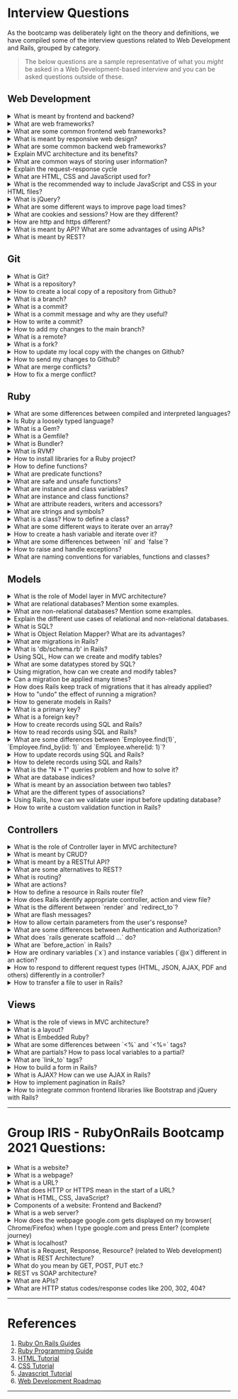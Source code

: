 # Interview Questions

As the bootcamp was deliberately light on the theory and definitions, we
have compiled some of the interview questions related to Web Development
and Rails, grouped by category.

> The below questions are a sample representative of what you _might_ be
> asked in a Web Development-based interview and you can be asked
> questions outside of these.

## Web Development

<details>
  <summary>
    What is meant by frontend and backend?
  </summary>

  The part of a website that user interacts with directly is termed as front end. It is also referred to as the 'client side' of the application.
  Backend is 'server side' of the website. It stores and arranges data, and also makes sure everything on the client-side of the website works fine. It is the part of the website that you cannot see and interact with.
</details>

<details>
  <summary>
    What are web frameworks?
  </summary>

  A web framework or web application framework is a software framework that is designed to support the development of web applications including web services, web resources, and web APIs.
</details>

<details>
  <summary>
    What are some common frontend web frameworks?
  </summary>

  Frontend or CSS Frameworks: React, Angular, Vue, etc.
</details>

<details>
  <summary>
    What is meant by responsive web design?
  </summary>

  A responsive website has a fluid and flexible layout which adjusts according to screen size. Basically, your website will look great and work well on a laptop, a tablet, and a mobile phone's browser.
</details>

<details>
  <summary>
    What are some common backend web frameworks?
  </summary>

  Backend Frameworks : **Ruby On Rails**, Laravel Framework, Flask Framework, Django, etc.
</details>

<details>
  <summary>
    Explain MVC architecture and its benefits?
  </summary>

  The Model-View-Controller (MVC) is an architectural pattern that separates an application into three main logical components: the model, the view, and the controller.

  > Model : The models are classes in Rails. They interact with database, store data, handles validation, transaction, etc.

  > View : View represent data in a particular format in an application for the users. It handles HTML, CSS, JavaScript and XML in an application. They do what controller tells them.

  > Controller : Controller directs traffic to views and models. It query models for data from the database and display the desired result with the help of view in an application.

  Benefits :-
  - Easier to Debug as we have multiple levels properly written in the application.
  - The Modification Never Affects The Entire Model.
  - Faster Web Application Development Process
</details>

<details>
  <summary>
    What are common ways of storing user information?
  </summary>

  Common ways of storing user information :-
  - Data Storage on the Cloud
  - Storing Your Data Locally    
  - Storing Data in Printed Format
  - Using Database Applications locally
</details>

<details>
  <summary>
    Explain the request-response cycle
  </summary>
  
  The HTTP request communicates which resource a client wants to interact with and how the client wants to interact with it.
  An HTTP response is what is sent by a server to a client in response to an HTTP request. The response contains a status code and if the request was successful, the requested resource.

  Request-Response Cycle in Rails :-
  - When a user enters the URL, the browser makes a request for that URL.
  - The request hits the Rails router (config/routes.rb). The router maps the URL to the correct controller and action to handle the request.
  - The action receives the request and passes it on to the view.
  - The view renders the page as HTML.
  - The controller sends the HTML back to the browser. 
  - The page loads and the user sees it. 
</details>

<details>
  <summary>
    What are HTML, CSS and JavaScript used for?
  </summary>

  HTML provides the basic structure of sites, which is enhanced and modified by other technologies like CSS and JavaScript. 
  CSS is used to control presentation, formatting and layout. 
  JavaScript is used to control the behavior of different elements.
</details>

<details>
  <summary>
    What is the recommended way to include JavaScript and CSS in your HTML files?
  </summary>

  External Javascript :-
  ```
  <script src="script.js"></script>
  ```

  External CSS :-
  ```
  <link rel="stylesheet" href="styles.css">
  ```
</details>

<details>
  <summary>
    What is jQuery?
  </summary>

  jQuery is a JavaScript library designed to simplify HTML DOM tree traversal and manipulation, as well as event handling, CSS animation, and Ajax.
</details>

<details>
  <summary>
    What are some different ways to improve page load times?
  </summary>

  - Use Ajax
  - Avoid Inline CSS and Javascript
  - Use Caching Techniques
  - DRY (Don't Repeat Yourself)
</details>

<details>
  <summary>
    What are cookies and sessions? How are they different?
  </summary>

  Cookies and Sessions are used to store information. Cookies are only stored on the client-side machine, while sessions get stored on the client as well as a server.
</details>

<details>
  <summary>
    How are http and https different?
  </summary>

  HTTP is unsecured while HTTPS is secured. 
  HTTP sends data over port 80 while HTTPS uses port 443. 
  HTTP operates at application layer, while HTTPS operates at transport layer. 
  No encryption in HTTP, with HTTPS the data is encrypted before sending
</details>

<details>
  <summary>
    What is meant by API? What are some advantages of using APIs?
  </summary>

  API or Application Programming Interface is a software intermediary that allows two applications to talk to each other.

  Advantages :-
  - Automation of Computer Abilities
  - Increased Scope of Data
  - Efficiency
  - Integrated User Experience
  - Easy Adaptation to Updates
</details>

<details>
  <summary>
    What is meant by REST?
  </summary>

  REpresentational State Transfer (REST) is a software architectural style that defines a set of constraints to be used for creating Web services. Web services that conform to the REST architectural style, called RESTful Web services. It allows requesting systems to access and manipulate web resources by using a uniform and predefined set of rules.
</details>

## Git

<details>
  <summary>
    What is Git?
  </summary>

  Git is a version control system for tracking changes in computer files and coordinating work on those files among multiple people. It is primarily used for source code management in software development.
</details>

<details>
  <summary>
    What is a repository?
  </summary>

  In software development, a repository is a central file storage location. It is used by version control systems to store multiple versions of files. 
  While a repository can be configured on a local machine for a single user, it is often stored on a server, which can be accessed by multiple users
</details>

<details>
  <summary>
    How to create a local copy of a repository from Github?
  </summary>

  We can clone the Github Repository in Local System using git.

  In terminal or git bash :
  ```
  git clone 'HTTPS URL OF THE REPOSITORY'
  ```
</details>

<details>
  <summary>
    What is a branch?
  </summary>

  A git branch is an independent line of development taken from the same source code.
</details>

<details>
  <summary>
    What is a commit?
  </summary>

  Commits are snapshots of your entire repository at specific times. The commit object contains the directory tree object hash, parent commit hash, author, committer, date and message.
</details>

<details>
  <summary>
    What is a commit message and why are they useful?
  </summary>

  Commit messages are used to explain the changes in the commit. They are important means of communication between team members and for the lifecycle of the teams and projects since they include the context on which they were created.
</details>

<details>
  <summary>
    How to write a commit?
  </summary>

  In the terminal or git bash :-
  ```
  git commit -m "COMMIT MESSAGE"
  ```
</details>

<details>
  <summary>
    How to add my changes to the main branch?
  </summary>

  If you are working on main branch, then you can directly commit the changes.

  If you are working on different branch, then you can first switch the branch to `main` and then follow same procedure.
  
  To switch the branch to main, in terminal or git bash :-
  git checkout main
</details>

<details>
  <summary>
    What is a remote?
  </summary>

  Remotes are basically URLs to other copies of your repository. 
  When you clone another repository, Git automatically creates a remote named "origin" and points to it.
</details>

<details>
  <summary>
    What is a fork?
  </summary>

  When you fork a repository, you create a copy of the original repository (upstream repository) on your GitHub account.
</details>

<details>
  <summary>
    How to update my local copy with the changes on Github?
  </summary>

  Using git pull command by setting up a remote, we can update the local copy.

  In terminal or git bash :-
  ```
  git pull upstream BRANCH_NAME
  ```
</details>

<details>
  <summary>
    How to send my changes to Github?
  </summary>

  Using git push command by setting up a remote, we can update the github repo.

  In terminal or git bash :-
  ```
  git push origin BRANCH_NAME
  ```
</details>

<details>
  <summary>
    What are merge conflicts?
  </summary>

  Merge conflicts occur when competing changes are made to the same line of a file, or when one person edits a file and another person deletes the same file.
</details>

<details>
  <summary>
    How to fix a merge conflict?
  </summary>

  We can use the conflict editor on GitHub to resolve competing line change merge conflicts between branches that are part of a pull request.
</details>

## Ruby

<details>
  <summary>
    What are some differences between compiled and interpreted languages?
  </summary>

  Compiled Language :-
  - It is executed by Target Machine Compilers
  - It can be optimized by compilers
  - Faster to run
  - Compilation Errors prevent the code from run


  Interpreted Language :-
  - It is executed by Interpreters
  - It can't be optimized by interpreters
  - Slower in reference to compiled language
  - All the debugging occurs at run-time only
</details>

<details>
  <summary>
    Is Ruby a loosely typed language?
  </summary>

  Loosely typed language means when you don’t have to explicitly specify types of variables and objects.
  Strongly typed language means an object's type is checked before an operation.

  As you can create a variable without mentioning its type and also the type is checked while performing an operation, Ruby is more of a Dynamically Typed Language. 
</details>

<details>
  <summary>
    What is a Gem?
  </summary>

  A gem is a module/Library of Ruby Programming Language that you can install and use in your project on your server.
</details>

<details>
  <summary>
    What is a Gemfile?
  </summary>

  A Gemfile is a file we create which is used for describing gem dependencies for Ruby programs. It is evaluated as a Ruby Code only.
</details>

<details>
  <summary>
    What is Bundler?
  </summary>

  Bundler provides a consistent environment for Ruby projects by tracking and installing the exact gems and versions that are needed.
</details>

<details>
  <summary>
    What is RVM?
  </summary>

  RVM is a command-line tool which allows you to easily install, manage, and work with multiple ruby environments from interpreters to sets of gems.
</details>

<details>
  <summary>
    How to install libraries for a Ruby project?
  </summary>

  To search a gem :-
  ```
  gem search -r KEYWORD
  ```

  To install a gem :-
  ```
  gem install GEM_NAME
  ```
</details>

<details>
  <summary>
    How to define functions?
  </summary>

  Without Variables :-
  ```
  def FUNCTION_NAME
    # Code
  end
  ```

  With Variables :-
  ```
  def FUNCTION_NAME(VARIABLE_NAME=DEFAULT_VALUE)
    # Code
  end
  ```
</details>

<details>
  <summary>
    What are predicate functions?
  </summary>

  A method that returns true or false is called a “predicate method”. 
  In Ruby, there is a naming convention where predicate methods end with a question mark.
</details>

<details>
  <summary>
    What are safe and unsafe functions?
  </summary>

  The functions ending with ! (save!, update! and others) are called unsafe functions and raise an exception if the record is not valid.

  On the other hand, functions not ending with ! are called safe functions and return true/false depending whether the record is valid.
</details>

<details>
  <summary>
    What are instance and class variables?
  </summary>

  Class variables are shared between a class and all its subclasses, while Instance variables only belong to one specific class.
</details>

<details>
  <summary>
    What are instance and class functions?
  </summary>

  A class method provides functionality to a class itself, while an instance method provides functionality to one instance of a class.
  We cannot call an instance method on the class itself, and we cannot directly call a class method on an instance.
</details>

<details>
  <summary>
    What are attribute readers, writers and accessors?
  </summary>

  'attr_accessor' allows instance variables to be accessed outside the methods.

  'attr_accessor' creates both the reader & writer methods.

  'attr_reader' creates only the reader.
  
  'attr_writer' creates only the writer.
</details>

<details>
  <summary>
    What are strings and symbols?
  </summary>

  Strings are any text written between quotation marks ("string”), while a symbol is text that begins with a colon (:symbol)

  We use Symbols when the value will remain constant. For example, hash keys, while we use Strings when the value or you want to change the value or use a string method on it
</details>

<details>
  <summary>
    What is a class? How to define a class?
  </summary>

  A Class is a blueprint from which individual distinct objects can be created.

  To define a class in Ruby :-
  ```
  class ClassName
  end
  ```

  To create a object of this class :-
  ```
  object = ClassName.new
  ```
</details>

<details>
  <summary>
    What are some different ways to iterate over an array?
  </summary>

  Different ways to iterate over an array :-
  1. While Loop
  ```
    while EXPRESSION
      # Some Code
    end
  ```

  2. For Loop
  ```
    for element in Array_name
      # Some Code
    end
  ```

  3. Each Loop
  ```
    Array_name.each |element|
      # Some Code
    end
  ```
</details>

<details>
  <summary>
    How to create a hash variable and iterate over it?
  </summary>

  Creating a hash variable :-
  ```
  hash = {
    key1 => value1,
    key2 => value2
  }
  ```

  Iterating over hash :-
  ```
  hash.each do |key, value|
    # Some Code
  end
  ```
</details>

<details>
  <summary>
    What are some differences between `nil` and `false`?
  </summary>

  nil means no data value but memory is still allocated for nil. 
  false is a boolean, it is simply not true.

  In ruby, everything except false and nil is Truthy, these two only are falsey. Even 0 is Truthy.
</details>

<details>
  <summary>
    How to raise and handle exceptions?
  </summary>

  To raise an Exception :-
  ```
  raise Exception.new "This is an exception"
  ```

  To handle a Exception :-
  ```
  begin
    # process, may raise an exception
  rescue
      # error handler
  else
      # executes when no error
  ensure
      # always executed
  end
  ```
</details>

<details>
  <summary>
    What are naming conventions for variables, functions and classes?
  </summary>

  Naming Convention for Variables :-
  Variables are named where all letters are lowercase and words are separated by underscores. e.g. order_amount, etc.

  Naming Convention for Functions :-
  Functions are named where all letters are lowercase and words are separated by underscores. e.g. add_array, etc.

  Naming Convention for Classes :-
  Classes and modules use MixedCase and have no underscores, each word starts with a uppercase letter. e.g. InvoiceItem, etc.
</details>

## Models

<details>
  <summary>
    What is the role of Model layer in MVC architecture?
  </summary>

  Model layer is responsible for retrieving data and converting it into meaningful concepts for your application. This includes processing, validating, associating or other tasks related to handling data
</details>

<details>
  <summary>
    What are relational databases? Mention some examples.
  </summary>

  A relational database is a type of database that stores and provides access to data points that are related to one another. Eg. Oracle, MySQL, etc.
</details>

<details>
  <summary>
    What are non-relational databases? Mention some examples.
  </summary>

  A Non-relational database provides a mechanism for storage and retrieval of data that is modeled in means other than the tabular relations used in relational databases. Eg. MongoDB, Cassandra, etc.
</details>

<details>
  <summary>
    Explain the different use cases of relational and non-relational databases.
  </summary>

  All relational databases can be used to manage transaction-oriented applications (OLTP), and most non-relational databases that are in the categories Document stores and Column stores can also be used for OLTP.

  Relational databases usually work with structured data, while non-relational databases usually work with semi-structured data (i.e. XML, JSON).
</details>

<details>
  <summary>
    What is SQL?
  </summary>

  SQL stands for Structured Query Language. SQL lets you access and manipulate databases.
</details>

<details>
  <summary>
    What is Object Relation Mapper? What are its advantages?
  </summary>

  ORM is the middle person between a relational database management system and our preferred object-oriented programming language.

  Advantages :-
  - It abstracts away the database system so that switching from one database to another is easy.
  - Depending on the ORM you get a lot of advanced features out of the box, such as support for transactions, connection pooling, migrations, seeds, streams, and all sorts of other goodies.
</details>

<details>
  <summary>
    What are migrations in Rails?
  </summary>

  A Rails migration is a tool for changing an application's database schema.
</details>

<details>
  <summary>
    What is 'db/schema.rb' in Rails?
  </summary>

  'db/schema.rb' is for following purposes :-
  - It documents the final current state of the database schema.
  - It is used by the tests to populate the database schema. As such a rake db:schema:dump is often run as part of the rake test:prepare run. The purpose is that the schema of the test database exactly matches the current development database.
</details>

<details>
  <summary>
    Using SQL, How can we create and modify tables?
  </summary>

  Create Table using SQL :-
  ```
  CREATE TABLE table_name(column_name datatype);
  ```

  Modify table using SQL :-
  ```
  ALTER TABLE table_name MODIFY COLUMN column_name datatype;
  ```
</details>

<details>
  <summary>
    What are some datatypes stored by SQL?
  </summary>

  - Numeric
  - Data and Time
  - Character and String
  - Varchar
</details>

<details>
  <summary>
    Using migration, how can we create and modify tables?
  </summary>

  Creating a table :-
  ```
  rails generate migration TableName column_name:datatype
  ```

  Modifying a table :-
  ```
  rails g migration change_column_to_table
  ```

  After that, apply the changes to database :-
  ```
  rails db:migrate 
  ```
</details>

<details>
  <summary>
    Can a migration be applied many times?
  </summary>

  To run a single migration multiple times :-
  ```
  rake db:migrate:redo VERSION=VERSION_NUMBER
  ```
</details>

<details>
  <summary>
    How does Rails keep track of migrations that it has already applied?
  </summary>

  Rails creates a table in your database called schema_migrations to keep track of which migrations have run. It contains a column 'version' which keeps the version number of the migration.
</details>

<details>
  <summary>
    How to "undo" the effect of running a migration?
  </summary>

  We can rollback to undo the effect of running a migration :-
  ```
  rails db:rollback
  ```
</details>

<details>
  <summary>
    How to generate models in Rails?
  </summary>

  ```
  rails generate model model_name
  ```
</details>

<details>
  <summary>
    What is a primary key?
  </summary>

  The column which is used to uniquely identify a record in a table.
</details>

<details>
  <summary>
    What is a foreign key?
  </summary>

  A foreign key is a key used to link two tables together. A foreign key is a field (or collection of fields) in one table that refers to the primary key in another table.
</details>

<details>
  <summary>
    How to create records using SQL and Rails?
  </summary>

  Creating Record using SQL :-
  ```
  Insert into table_name(column_names) values (column_values);
  ```

  Creating Record using Rails :-
  ```
  table_name.create(
    column_name: column_value
  )
  ```
</details>

<details>
  <summary>
    How to read records using SQL and Rails?
  </summary>

  Read Record using SQL :-
  ```
  Select * from table_name where condition;
  ```

  Read Record using Rails :-
  ```
  table_name.where(condition)
  ```
</details>

<details>
  <summary>
    What are some differences between `Employee.find(1)`, `Employee.find_by(id: 1)` and `Employee.where(id: 1)`?
  </summary>

  `Employee.find(1)` : 
  Return the Employees with id=1, Raise Exceptions when not found

  `Employee.find_by(id: 1)` : 
  Return the first Employee with id=1

  `Employee.where(id: 1)` : 
  Return all the Employees with id=1
</details>

<details>
  <summary>
    How to update records using SQL and Rails?
  </summary>

  Update records using SQL :-
  ```
  UPDATE table_name SET column1 = value1 WHERE condition;
  ```

  Update records using Rails :-
  ```
  table_name.where(condition).update(column1: value1)
  ```
</details>

<details>
  <summary>
    How to delete records using SQL and Rails?
  </summary>

  Delete records using SQL :-
  ```
  DELETE FROM table_name WHERE condition;
  ```

  Update records using Rails :-
  ```
  table_name.where(condition).delete
  ```
</details>

<details>
  <summary>
    What is the "N + 1" queries problem and how to solve it?
  </summary>

  The N+1 query problem happens when the data access framework executed N additional SQL statements to fetch the same data that could have been retrieved when executing the primary SQL query.

  To solve it, there is a Active Records Includes Method. 
  ```
  Eg. @articles = Article.includes(:comments).limit(5)
  ```
</details>

<details>
  <summary>
    What are database indices?
  </summary>

  Indexes are used to quickly locate data without having to search every row in a database table every time a database table is accessed.
</details>

<details>
  <summary>
    What is meant by an association between two tables?
  </summary>

  In Rails, an association is a relationship between two Active Record models. eg. has_many, has_one, etc.
</details>

<details>
  <summary>
    What are the different types of associations?
  </summary>

  Rails supports six types of associations :-
  - belongs_to
  - has_one
  - has_many
  - has_many :through
  - has_one :through
  - has_and_belongs_to_many
</details>

<details>
  <summary>
    Using Rails, how can we validate user input before updating database?
  </summary>

  To validate User input, we can use ActiveRecord Validations.
  ```
  eg. validates_length_of :password :in => 8.16
  ```
</details>

<details>
  <summary>
    How to write a custom validation function in Rails?
  </summary>

  ```
  eg.
  class User < ApplicationRecord
    validate :custom_validation
    private def custom_validation
      if ! (password.length > 8)
        self.errors[:base] << "Custom error message"
      end
    end
  end
  ```
</details>

## Controllers

<details>
  <summary>
    What is the role of Controller layer in MVC architecture?
  </summary>

  MVC Controllers are responsible for controlling the flow of the application execution. 
  When you make a request to MVC application, a controller is responsible for returning the response to that request.
</details>

<details>
  <summary>
    What is meant by CRUD?
  </summary>

  ```
  CRUD :
  C - Create
  R - Read
  U - Update
  D - Delete
  ```
</details>

<details>
  <summary>
    What is meant by a RESTful API?
  </summary>

  A REST API (also known as RESTful API) is an application programming interface that conforms to the constraints of REST architectural style and allows for interaction with RESTful web services.
</details>

<details>
  <summary>
    What are some alternatives to REST?
  </summary>

  - FALCOR
  - gRPC
  - Apache
  - graphQL
</details>

<details>
  <summary>
    What is routing?
  </summary>

  The routing module provides URL rewriting in native Ruby. It's a way to redirect incoming requests to controllers and actions. Routing works with any web server.
  Routes are defined in app/config/routes.rb.
</details>

<details>
  <summary>
    What are actions?
  </summary>

  The "actions" (instance methods) work on passed data ( params ) to create objects that can either be passed to the model, or used inside other methods.
</details>

<details>
  <summary>
    How to define a resource in Rails router file?
  </summary>

  Resource routing allows you to quickly declare all of the common routes for a given resourceful controller.
  eg. resources :articles
</details>

<details>
  <summary>
    How does Rails identify appropriate controller, action and view file?
  </summary>

  When your application receives a request, the routing will determine which controller and action to run, then Rails creates an instance of that controller and runs the method with the same name as the action.

  The specified action is used to determine which view to render, but Rails does not run any of the code for that action in the controller. Any instance variables that you require in the view must be set up in the current action before calling render.
</details>

<details>
  <summary>
    What is the different between `render` and `redirect_to`?
  </summary>

  Redirect: Redirect is a method that is used to issue the error message in case the page is not issued or found to the browser. It tells browser to process and issue a new request.
  Render: Render is a method used to make the content. Render only works when the controller is being set up properly with the variables that require to be rendered.
  
  render will tell Rails what view it should use (with the same parameters you may have already sent) but redirect_to sends a new request to the browser.
</details>

<details>
  <summary>
    What are flash messages?
  </summary>

  A flash message is a way to communicate information with the users of your Rails application so they can know what happens as a result of their actions.
</details>

<details>
  <summary>
    How to allow certain parameters from the user's response?
  </summary>

  ```
  Eg.
  if user.role == 'admin'
    attr_accessor #All the params
  else
    attr_accessor #All the other params except the ones you want to exclude
  end
  ```
</details>

<details>
  <summary>
    What are some differences between Authentication and Authorization?
  </summary>

  Authentication is a confirmation of user identity, while authorization determines whether you can access a particular resource.
</details>

<details>
  <summary>
    What does `rails generate scaffold ...` do?
  </summary>

  Scaffolding is a quick way to produce some major pieces of an application. For auto generating a set of models, views and controllers for a new resource in a single operation, scaffolding is used. application database may be used.
</details>

<details>
  <summary>
    What are `before_action` in Rails?
  </summary>

  before_action call method before the actions which we declare. 
  ```
  eg. before_action :set_time [:show, :update]
  ```
  set_time is a method which will always call before show and update.
</details>

<details>
  <summary>
    How are ordinary variables (`x`) and instance variables (`@x`) different in an action?
  </summary>

  A normal variable has scope only within the current context; an instance variable has scope throughout one instance of a class.
</details>

<details>
  <summary>
    How to respond to different request types (HTML, JSON, AJAX, PDF and others) differently in a controller?
  </summary>

  Rails can present data in multiple ways, with different View file formats using a respond_to block. These often require additional third-party gems and libraries.
  ```
  Eg.
  respond_to do |format|
    format.html
    format.pdf do
        render pdf: "Article No. #{@article.id}"
    end
  end
  ```
</details>

<details>
  <summary>
    How to transfer a file to user in Rails?
  </summary>

  To download files in Rails, we use send_file :-
  ```
  def download(file)
    send_file file.path, :disposition => 'attachment'
  end
  ```
</details>

## Views

<details>
  <summary>
    What is the role of views in MVC architecture?
  </summary>

  A view is used to display data using the model class object. A controller can render one or more views.
</details>

<details>
  <summary>
    What is a layout?
  </summary>

  In Rails, layouts are pieces that fit together (for example header, footer, menus, etc) to make a complete view.
</details>

<details>
  <summary>
    What is Embedded Ruby?
  </summary>

  ERB (Embedded RuBy) is a feature of Ruby that enables you to conveniently generate any kind of text, in any quantity, from templates. The templates themselves combine plain text with Ruby code for variable substitution and flow control, which makes them easy to write and maintain.
</details>

<details>
  <summary>
    What are some differences between `<%` and `<%=` tags?
  </summary>

  '<%' : Not output the Code in the View, Used for Performing Ruby Functions

  '<%=' : Outputs the Code in the View, Used for displaying the Result of the Ruby Functions
</details>

<details>
  <summary>
    What are partials? How to pass local variables to a partial?
  </summary>

  With a partial, you can move the code for rendering a particular piece of a response to its own file.

  To pass local variables to a partial :-
  ```
  <%= render partial: "partial_name", locals: {name: value} %>
  ```
</details>

<details>
  <summary>
    What are `link_to` tags?
  </summary>

  'link_to' is used to create a link
  ```
  eg. <%= link_to "Home", root_path %>
  ```
</details>

<details>
  <summary>
    How to build a form in Rails?
  </summary>

  ```
  eg:
  <%= form_for(@user) do |f| %>
    <%= f.label :name %>
    <%= f.text_field :name %>
  <% end %>
  ```
</details>

<details>
  <summary>
    What is AJAX? How can we use AJAX in Rails?
  </summary>

  Ajax powered web page retrieves the web page from the server which is new or changed unlike other web-page where you have to refresh the page to get the latest information.

  To use Ajax in Rails :-
  ```
  Rails.ajax({
    url: "/users",
    type: "get",
    data: "",
    success: function(data) {},
    error: function(data) {}
  })
  ```
</details>

<details>
  <summary>
    How to implement pagination in Rails?
  </summary>

  We can use 'will_paginate' gem to implement pagination in rails.
</details>

<details>
  <summary>
    How to integrate common frontend libraries like Bootstrap and jQuery with Rails?
  </summary>

  We can mention the required libraries in the gemfile along with the proper version.
  Then run bundle install to install the gems.
  The gems will be integrated mostly else we may need to include yarn packages depending on the library
</details>

---

# Group IRIS - RubyOnRails Bootcamp 2021 Questions:

<details>
  <summary>
    What is a website?
  </summary>

  A website (also written as web site) is a collection of web pages and related content that is identified by a common domain name and published on at least one web server. 
</details>

<details>
  <summary>
    What is a webpage?
  </summary>

  A web page is a specific collection of information provided by a website and displayed to a user in a web browser.
  It is a hypertext document available on World Wide Web.
</details>

<details>
  <summary>
    What is a URL?
  </summary>

  A Uniform Resource Locator (URL, colloquially termed a web address) is a reference to a web resource that specifies its location on a computer network.
</details>

<details>
  <summary>
    What does HTTP or HTTPS mean in the start of a URL?
  </summary>

  The Hypertext Transfer Protocol (HTTP) is an application layer protocol for distributed, collaborative, hypermedia information systems.
  The 's' in HTTPs stands for secure, i.e. HTTPs is the secure version of Http.
</details>

<details>
  <summary>
    What is HTML, CSS, JavaScript?
  </summary>

  HTML provides the basic structure of sites, which is enhanced and modified by other technologies like CSS and JavaScript. CSS is used to control presentation, formatting and layout. JavaScript is used to control the behavior of different elements.
</details>

<details>
  <summary>
    Components of a website: Frontend and Backend?
  </summary>

  The part of a website that user interacts with directly is termed as front end. It is also referred to as the ‘client side’ of the application.
  Backend is server side of the website. It stores and arranges data, and also makes sure everything on the client-side of the website works fine. It is the part of the website that you cannot see and interact with.
</details>

<details>
  <summary>
    What is a web server?
  </summary>

  A web server is server software, or a system of one or more computers dedicated to run the websites. The basic objective of the web server is to store, process and deliver web pages to the users. This intercommunication is done using Hypertext Transfer Protocol (HTTP).
</details>

<details>
  <summary>
    How does the webpage google.com gets displayed on my browser( Chrome/Firefox) when I type google.com and press Enter? (complete journey)
  </summary>

  Steps :
  1. You type google.com into the address bar of your browser.
  2. The browser checks the cache for a DNS record to find the corresponding IP address of google.com. (DNS(Domain Name System) is a database that maintains the name of the website (URL) and the particular IP address it links to)
  3. If the requested URL is not in the cache, ISP’s DNS server initiates a DNS query to find the IP address of the server that hosts google.com.
  4. The browser initiates a TCP connection with the server. (TCP - Transimission Control Protocol is used for building a connection between browser and server that matches the IP address)
  5. The browser sends an HTTP request (GET request) to the webserver.
  6. The server handles the request and sends back a response.
  7. The server sends out an HTTP response. (The response contains the web page you requested as well as the status code, compression type (Content-Encoding), how to cache the page (Cache-Control), any cookies to set, privacy information, etc.)
  8. The browser displays the HTML content. (These static files are cached by the browser, so it doesn’t have to fetch them again the next time you visit the page.)
  In the end, you’ll see google.com appearing on your browser.
</details>

<details>
  <summary>
    What is localhost?
  </summary>

  The localhost is the default name describing the local computer address also known as the loopback address. It is used to access the network services that are running on the host via the loopback network interface.
</details>

<details>
  <summary>
    What is a Request, Response, Resource? (related to Web development)
  </summary>

  A HTTP request is a text string generated by the client and sent to the server containing the specifications of the resource the client is asking for. 
  A resource is anything that can accessed via the web.
  An HTTP response is what is sent by a server to a client in response to an HTTP request. These responses contain a status code and if the request was successful, the requested resource.
</details>

<details>
  <summary>
    What is REST Architecture?
  </summary>

  REpresentational State Transfer (REST) is a software architectural style that defines a set of constraints to be used for creating Web services. Web services that conform to the REST architectural style, called RESTful Web services. It allows requesting systems to access and manipulate web resources by using a uniform and predefined set of rules.
</details>

<details>
  <summary>
    What do you mean by GET, POST, PUT etc.?
  </summary>

  These are the HTTP methods that correspond to the CRUD Architecture:
  ```
  C - Create - POST
  R - Read - GET
  U - Update - PUT
  D - Delete - DELETE
  ```
  GET is for data retrieval, POST is for creating data, PUT is for updating data and DELETE is for deleting data.
</details>

<details>
  <summary>
    REST vs SOAP architecture?
  </summary>

  Points :
  1. SOAP stands for Simple Object Access Protocol and REST stands for REpresentational State Transfer.
  2. Since SOAP is a protocol, it follows a strict standard to allow communication between the client and the server whereas REST is an architectural style that doesn’t follow any strict standard but follows six constraints defined by Roy Fielding in 2000.
  3. REST can use SOAP protocol but SOAP cannot use REST.
  4. SOAP uses only XML whereas REST is not restricted to XML.
  5. SOAP requires more bandwidth than REST.
  6. Some of the applications require transaction ability which is accepted by SOAP whereas REST lacks in it.
  7. On the basis of Security, SOAP has SSL( Secure Socket Layer) and WS-security whereas REST has SSL and HTTPS. Generally, SOAP is preferred over REST incase of security.
</details>

<details>
  <summary>
    What are APIs?
  </summary>

  An application programming interface ('API') is a computing interface that defines interactions between multiple software intermediaries. It defines the kinds of calls or requests that can be made, how to make them, the data formats that should be used, the conventions to follow, etc.
</details>

<details>
  <summary>
    What are HTTP status codes/response codes like 200, 302, 404?
  </summary>

  Status codes are issued by a server in response to a client's request made to the server. The first digit of the status code defines the class of response (there are five classes defined by standard), while the last two digits do not have any classifying or categorization role.
  ```
  200 OK - Standard response for successful HTTP requests.
  302 Found (Previously "Moved temporarily") - Tells the client to look at (browse to) another URL.
  404 Not Found - Requested Resource could not be found.
  440 Login Time-out - The client's session has expired and must log in again.
  ```
</details>

---

# References

1. [Ruby On Rails Guides](https://guides.rubyonrails.org/)
2. [Ruby Programming Guide](http://www.ruby-doc.org/docs/ProgrammingRuby/)
3. [HTML Tutorial](https://www.w3schools.com/html/default.asp)
4. [CSS Tutorial](https://www.w3schools.com/css/default.asp)
5. [Javascript Tutorial](https://www.w3schools.com/js/default.asp)
6. [Web Development Roadmap](https://www.w3schools.com/whatis/)

---